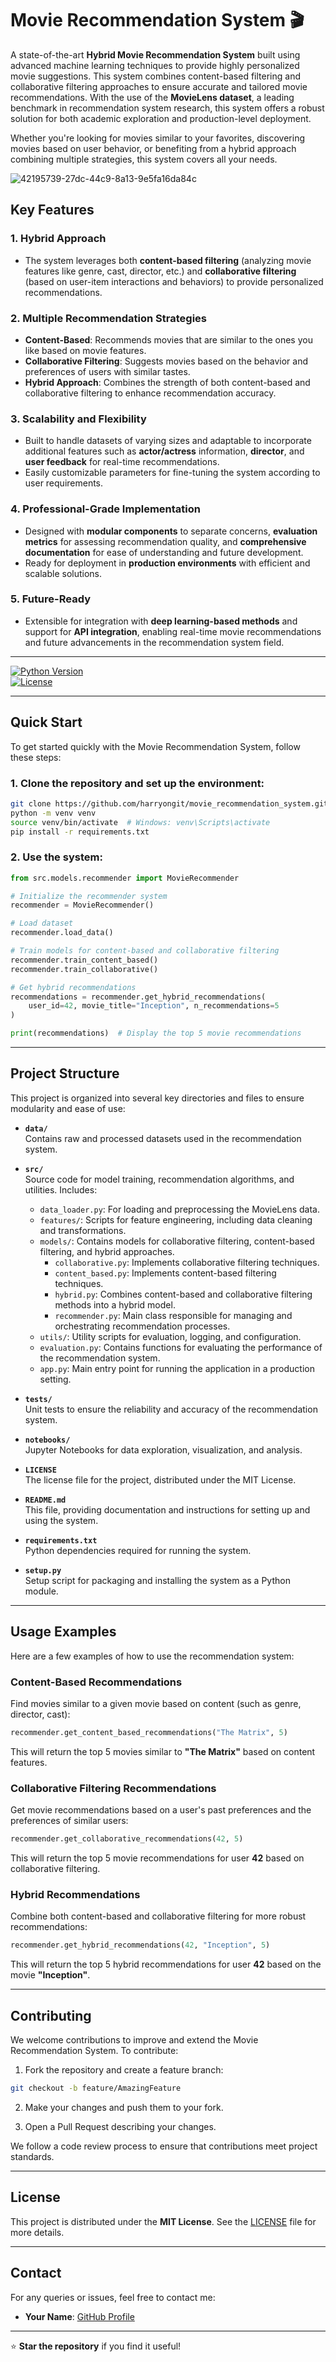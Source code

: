 # Movie Recommendation System 🎬

A state-of-the-art **Hybrid Movie Recommendation System** built using advanced machine learning techniques to provide highly personalized movie suggestions. This system combines content-based filtering and collaborative filtering approaches to ensure accurate and tailored movie recommendations. With the use of the **MovieLens dataset**, a leading benchmark in recommendation system research, this system offers a robust solution for both academic exploration and production-level deployment.

Whether you're looking for movies similar to your favorites, discovering movies based on user behavior, or benefiting from a hybrid approach combining multiple strategies, this system covers all your needs.

![42195739-27dc-44c9-8a13-9e5fa16da84c](https://github.com/user-attachments/assets/060411ae-31c8-4aab-9ba0-ea2c0ae3a44a)

## Key Features

### 1. **Hybrid Approach**
   - The system leverages both **content-based filtering** (analyzing movie features like genre, cast, director, etc.) and **collaborative filtering** (based on user-item interactions and behaviors) to provide personalized recommendations.

### 2. **Multiple Recommendation Strategies**
   - **Content-Based**: Recommends movies that are similar to the ones you like based on movie features.
   - **Collaborative Filtering**: Suggests movies based on the behavior and preferences of users with similar tastes.
   - **Hybrid Approach**: Combines the strength of both content-based and collaborative filtering to enhance recommendation accuracy.

### 3. **Scalability and Flexibility**
   - Built to handle datasets of varying sizes and adaptable to incorporate additional features such as **actor/actress** information, **director**, and **user feedback** for real-time recommendations.
   - Easily customizable parameters for fine-tuning the system according to user requirements.

### 4. **Professional-Grade Implementation**
   - Designed with **modular components** to separate concerns, **evaluation metrics** for assessing recommendation quality, and **comprehensive documentation** for ease of understanding and future development.
   - Ready for deployment in **production environments** with efficient and scalable solutions.

### 5. **Future-Ready**
   - Extensible for integration with **deep learning-based methods** and support for **API integration**, enabling real-time movie recommendations and future advancements in the recommendation system field.

---

[![Python Version](https://img.shields.io/badge/python-3.7+-blue.svg)](https://www.python.org/downloads/)  
[![License](https://img.shields.io/badge/license-MIT-green.svg)](LICENSE)

---

## Quick Start

To get started quickly with the Movie Recommendation System, follow these steps:

### 1. Clone the repository and set up the environment:

```bash
git clone https://github.com/harryongit/movie_recommendation_system.git 
python -m venv venv  
source venv/bin/activate  # Windows: venv\Scripts\activate  
pip install -r requirements.txt  
```

### 2. Use the system:

```python
from src.models.recommender import MovieRecommender  

# Initialize the recommender system
recommender = MovieRecommender()

# Load dataset
recommender.load_data()

# Train models for content-based and collaborative filtering
recommender.train_content_based()
recommender.train_collaborative()

# Get hybrid recommendations
recommendations = recommender.get_hybrid_recommendations(
    user_id=42, movie_title="Inception", n_recommendations=5  
)

print(recommendations)  # Display the top 5 movie recommendations
```

---

## Project Structure

This project is organized into several key directories and files to ensure modularity and ease of use:

- **`data/`**  
  Contains raw and processed datasets used in the recommendation system.

- **`src/`**  
  Source code for model training, recommendation algorithms, and utilities. Includes:
  - `data_loader.py`: For loading and preprocessing the MovieLens data.
  - `features/`: Scripts for feature engineering, including data cleaning and transformations.
  - `models/`: Contains models for collaborative filtering, content-based filtering, and hybrid approaches.
    - `collaborative.py`: Implements collaborative filtering techniques.
    - `content_based.py`: Implements content-based filtering techniques.
    - `hybrid.py`: Combines content-based and collaborative filtering methods into a hybrid model.
    - `recommender.py`: Main class responsible for managing and orchestrating recommendation processes.
  - `utils/`: Utility scripts for evaluation, logging, and configuration.
  - `evaluation.py`: Contains functions for evaluating the performance of the recommendation system.
  - `app.py`: Main entry point for running the application in a production setting.

- **`tests/`**  
  Unit tests to ensure the reliability and accuracy of the recommendation system.

- **`notebooks/`**  
  Jupyter Notebooks for data exploration, visualization, and analysis.

- **`LICENSE`**  
  The license file for the project, distributed under the MIT License.

- **`README.md`**  
  This file, providing documentation and instructions for setting up and using the system.

- **`requirements.txt`**  
  Python dependencies required for running the system.

- **`setup.py`**  
  Setup script for packaging and installing the system as a Python module.

---

## Usage Examples

Here are a few examples of how to use the recommendation system:

### **Content-Based Recommendations**

Find movies similar to a given movie based on content (such as genre, director, cast):

```python
recommender.get_content_based_recommendations("The Matrix", 5)
```

This will return the top 5 movies similar to **"The Matrix"** based on content features.

### **Collaborative Filtering Recommendations**

Get movie recommendations based on a user's past preferences and the preferences of similar users:

```python
recommender.get_collaborative_recommendations(42, 5)
```

This will return the top 5 movie recommendations for user **42** based on collaborative filtering.

### **Hybrid Recommendations**

Combine both content-based and collaborative filtering for more robust recommendations:

```python
recommender.get_hybrid_recommendations(42, "Inception", 5)
```

This will return the top 5 hybrid recommendations for user **42** based on the movie **"Inception"**.

---

## Contributing

We welcome contributions to improve and extend the Movie Recommendation System. To contribute:

1. Fork the repository and create a feature branch:

```bash
git checkout -b feature/AmazingFeature
```

2. Make your changes and push them to your fork.

3. Open a Pull Request describing your changes.

We follow a code review process to ensure that contributions meet project standards.

---

## License

This project is distributed under the **MIT License**. See the [LICENSE](LICENSE) file for more details.

---

## Contact

For any queries or issues, feel free to contact me:

- **Your Name**: [GitHub Profile](https://github.com/harryongit)

---

⭐️ **Star the repository** if you find it useful!
